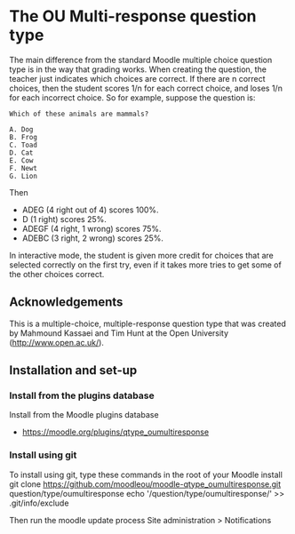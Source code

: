 # The OU Multi-response question type

The main difference from the standard Moodle multiple choice question type is
in the way that grading works. When creating the question, the teacher just
indicates which choices are correct. If there are n correct choices, then the
student scores 1/n for each correct choice, and loses 1/n for each incorrect
choice. So for example, suppose the question is:

    Which of these animals are mammals?

    A. Dog
    B. Frog
    C. Toad
    D. Cat
    E. Cow
    F. Newt
    G. Lion

Then
* ADEG (4 right out of 4) scores 100%.
* D (1 right) scores 25%.
* ADEGF (4 right, 1 wrong) scores 75%.
* ADEBC (3 right, 2 wrong) scores 25%.

In interactive mode, the student is given more credit for choices that are
selected correctly on the first try, even if it takes more tries to get
some of the other choices correct.


## Acknowledgements

This is a multiple-choice, multiple-response question type that was created by
Mahmound Kassaei and Tim Hunt at the Open University (http://www.open.ac.uk/).


## Installation and set-up

### Install from the plugins database

Install from the Moodle plugins database
* https://moodle.org/plugins/qtype_oumultiresponse

### Install using git

To install using git, type these commands in the root of your Moodle install
    git clone https://github.com/moodleou/moodle-qtype_oumultiresponse.git question/type/oumultiresponse
    echo '/question/type/oumultiresponse/' >> .git/info/exclude

Then run the moodle update process
Site administration > Notifications
